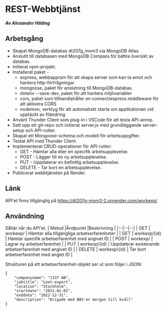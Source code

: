 # REST-Webbtjänst
***Av Alexander Hilding***

## Arbetsgång
 * Skapat MongoDB-databas dt207g_mom3 via MongoDB Atlas.
 * Anslutit till databasen med MongoDB Compass för bättre översikt av databas.
 * Initierat npm-projekt.
 * Installerat paket -
	* express, webbappram för att skapa server som kan ta emot och hantera http-förfrågningar
	* mongoose, paket för anslutning till MongoDB-databas.
	* dotenv --save-dev, paket för att hantera miljövariabler
	* cors, paket som tillhandlahåller en connect/express middleware för att aktivera CORS
	* nodemon, verktyg för att automatiskt starta om applikationen vid upptäckt av filändring
* Använt Thunder Client som plug-in i VSCode för att testa API-anrop.
* Satt upp ett git-repo och initierat server.js med grundläggande server-setup och API-rutter.
* Skapat ett Mongoose-schema och modell för arbetsuppgifter.
* Testat API med Thunder Client.
* Implementerat CRUD-operationer för API-rutter:
	* GET - Hämtar alla eller en specifik arbetsupplevelse.
	* POST - Lägger till en ny arbetsupplevelse.
	* PUT - Uppdaterar en befintlig arbetsupplevelse.
	* DELETE - Tar bort en arbetsupplevelse.
* Publicerat webbtjänsten på Render.

## Länk
API'et finns tillgänglig på https://dt207g-mom3-2.onrender.com/workexp/

## Användning
Såhär når du API'et.
| Metod |Ändpunkt  |Beskrivning  |
|--|--|--|
| GET | workexp/ | Hämtar alla tillgängliga arbetserfarenheter |
| GET | workexp/{id} | Hämtar specifik arbetserfarenhet med angivet ID |
| POST | workexp/ | Lagrar ny arbetserfarenhet |
| PUT | workexp/{id} | Uppdaterar existerande arbetserfarenhet med angivet ID  |
| DELETE | workexp/{id} | Tar bort arbetserfarenhet med angiet ID |

Strukturen på ett arbetserfarenhet-objekt ser ut som följer i JSON:

      
    {
	    "companyname": "1337 AB",
	    "jobtitle": "Leet-expert",
	    "location": "Stockholm",
	    "startdate": "2021-01-01",
	    "enddate": "2022-12-31",
	    "description": "Krigade med BBS'er morgon till kväll"
    }
